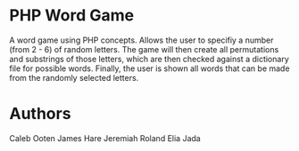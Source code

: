 # PHP Word Game
A word game using PHP concepts. Allows the user to specifiy a number (from 2 - 6) of random letters. The game will then create all permutations and substrings of those letters, which are then checked against a dictionary file for possible words. Finally, the user is shown all words that can be made from the randomly selected letters.


# Authors
Caleb Ooten
James Hare
Jeremiah Roland
Elia Jada

